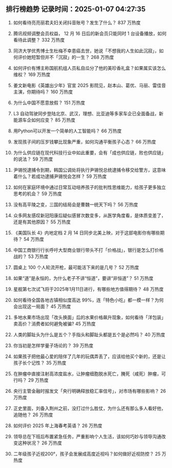 
## 排行榜趋势 记录时间：2025-01-07 04:27:35
  
  1. 如何看待亮亮丽君夫妇关闭抖音账号？发生了什么？ 837 万热度
    
  2. 腾讯视频调整会员权益， 12 月 16 日后的新会员只能同时 1 台设备播放，如何看待此调整？ 332 万热度
    
  3. 同济大学优秀博士生杜梅不幸患癌去世，她说「不想我的人生如此沉寂」，如何评价她短暂但并不「沉寂」的一生？ 268 万热度
    
  4. 如何评价有博主称国航机组人员私自瓜分了他的美珍香礼盒？如果属实该怎么维权？ 169 万热度
    
  5. 姜文新电影《英雄出少年》官宣 2025 影院见，赵本山、葛优、马丽、雷佳音主演，你期待吗？ 160 万热度
    
  6. 为什么中国不愿意放假？ 151 万热度
    
  7. L3 自动驾驶同步登陆北京、武汉，理想、比亚迪等多家车企已全面备战，新能源车企如何应变？ 85 万热度
    
  8. 用Python可以开发一个简单的人工智能吗？ 66 万热度
    
  9. 发现孩子间的压岁钱攀比现象严重，如何沟通平衡孩子心态？ 66 万热度
    
  10. 为什么供应链在现代科技行业中如此重要，会有「成也供应链，败也供应链」的说法？ 59 万热度
    
  11. 尹锡悦逮捕令到期，韩国公调处将执行尹锡悦总统逮捕令移交给警方，这意味着什么？若成功逮捕尹锡悦会怎样？ 59 万热度
    
  12. 如何在家庭环境中通过日常互动培养孩子的批判性思维能力，给孩子更多独立思考的机会？ 59 万热度
    
  13. 没有高平陵之变，三国的结局会是曹魏一统天下吗？ 56 万热度
    
  14. 众多网友感叹新冠阳康后疑似感冒次数变多，从医学角度看，是体质变差了，还是有其他原因？ 55 万热度
    
  15. 《美国队长 4》内地定档 2 月 14 日同步北美上映，对于这部电影你有哪些期待？ 54 万热度
    
  16. 中国工商银行行长呼吁大型商业银行带头不打「价格战」，银行是怎么打价格战的？ 53 万热度
    
  17. 圆桌上 100 个人轮流开枪，最可能活下来的是几号？ 52 万热度
    
  18. 如果“道”是永恒的，为什么老子不讲“恒道”，要讲“非恒道”？ 51 万热度
    
  19. 星舰第七次试飞将于2025年1月11日进行，有哪些地方值得期待？ 48 万热度
    
  20. 如何看待全国各地古镇相似度高达 99%，连「特色小吃」都一模一样？为何会出现这一局面？ 45 万热度
    
  21. 多地水果市场出现「改头换面」后的水果价格飙升现象，如何看待「洋包装」卖高价？消费者如何避免被骗? 45 万热度
    
  22. 人类的脚趾头为什么是五个？手指头和脚趾头都是五个是必然吗？ 40 万热度
    
  23. 你当初是怎样学量子场论的？ 39 万热度
    
  24. 如果孩子把他最心爱的陪伴了几年的玩偶弄丢了，应该给他买个新的，还是让孩子长个记性？ 35 万热度
    
  25. 在肿瘤中直接注射高浓度盐水，让肿瘤细胞脱水死亡，腌死（咸死）肿瘤，可行吗？ 29 万热度
    
  26. 央行主管金融时报发文「央行明确释放稳汇率信号」，对市场有哪些影响？ 26 万热度
    
  27. 正史里面，刘备入荆州之前，没打过什么胜仗，为什么还有那么多人看好他，追随他？ 26 万热度
    
  28. 如何评价 2025 年上海春考英语？ 26 万热度
    
  29. 领导总在下班后布置紧急任务，严重影响个人生活，该如何巧妙与领导沟通改变这种状况？ 26 万热度
    
  30. 二年级孩子近视200°，孩子会发展成高度近视吗？如何做好近视防控？ 25 万热度
    